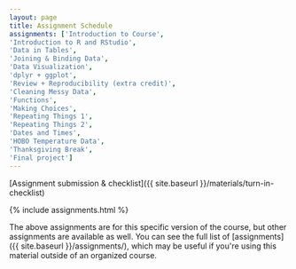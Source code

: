 ```yaml
---
layout: page
title: Assignment Schedule
assignments: ['Introduction to Course',
'Introduction to R and RStudio',
'Data in Tables',
'Joining & Binding Data',
'Data Visualization',
'dplyr + ggplot',
'Review + Reproducibility (extra credit)',
'Cleaning Messy Data',
'Functions',
'Making Choices',
'Repeating Things 1',
'Repeating Things 2',
'Dates and Times', 
'HOBO Temperature Data', 
'Thanksgiving Break',
'Final project']
---
```


[Assignment submission & checklist]({{ site.baseurl }}/materials/turn-in-checklist)

{% include assignments.html %}

The above assignments are for this specific version of the course, but other
assignments are available as well. You can see the full list of
[assignments]({{ site.baseurl }}/assignments/), which may be useful if you're using this material
outside of an organized course.

<!-- Schedule Management
- Update the `assignments:` list with `title:` from `assignments/` files. 
- Add 'Template' to `assignments:` to view the course template from `docs/`. 
- The remaining content should be left AS IS.
-->
